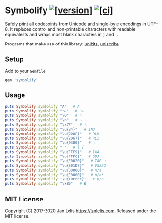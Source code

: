 # Symbolify [![[version]](https://badge.fury.io/rb/symbolify.svg)](https://badge.fury.io/rb/symbolify)  [![[ci]](https://github.com/janlelis/symbolify/workflows/Test/badge.svg)](https://github.com/janlelis/symbolify/actions?query=workflow%3ATest)

Safely print all codepoints from Unicode and single-byte encodings in UTF-8. It replaces control and non-printable characters with readable equivalents and wraps most blank characters in `]` and `[`.

Programs that make use of this library: [unibits](https://github.com/janlelis/unibits), [uniscribe](https://github.com/janlelis/uniscribe)

## Setup

Add to your `Gemfile`:

```ruby
gem 'symbolify'
```

## Usage

```ruby
puts Symbolify.symbolify "A"   # A
puts Symbolify.symbolify "🌫"   # 🌫
puts Symbolify.symbolify "\0"   # ␀
puts Symbolify.symbolify "\n"   # ␊
puts Symbolify.symbolify "\x7F"   # ␡
puts Symbolify.symbolify "\u{84}"   # IND
puts Symbolify.symbolify "\u{200F}"   # RLM
puts Symbolify.symbolify "\u{2067}"   # RLI
puts Symbolify.symbolify "\u{0300}"   # ◌̀
puts Symbolify.symbolify " "   # ] [
puts Symbolify.symbolify "\u{FFF9}"   # IAA
puts Symbolify.symbolify "\u{FFFC}"   # OBJ
puts Symbolify.symbolify "\u{E0020}"   # TAG ␠
puts Symbolify.symbolify "\u{E01D7}"   # VS232
puts Symbolify.symbolify "\u{D0000}"   # n/a
puts Symbolify.symbolify "\u{E0000}"   # n/a*
puts Symbolify.symbolify "\u{10FFFF}"   # n/c
puts Symbolify.symbolify "\x80"   # �
```

## MIT License

Copyright (C) 2017-2020 Jan Lelis <https://janlelis.com>. Released under the MIT license.
